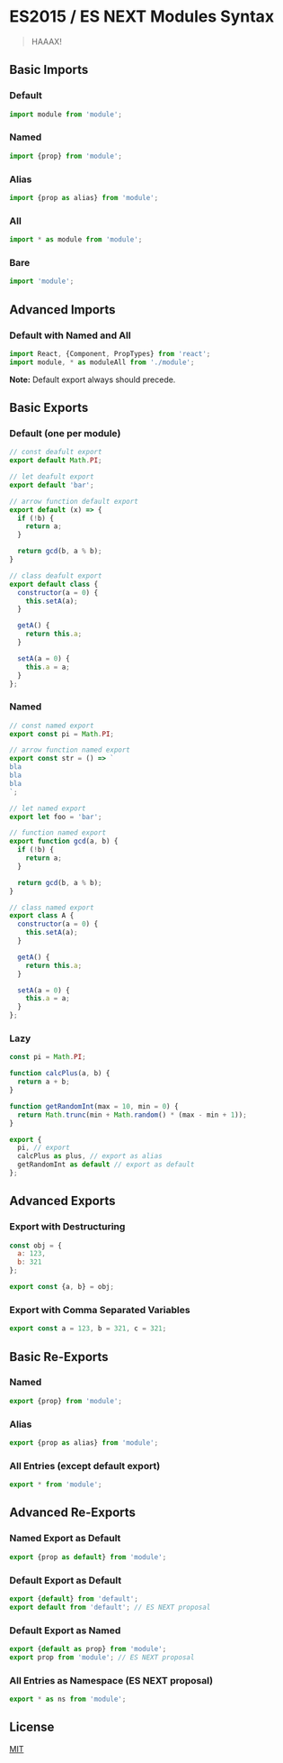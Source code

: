 # ES2015 / ES NEXT Modules Syntax

> HAAAX!

## Basic Imports

### Default

```javascript
import module from 'module';
```

### Named

```javascript
import {prop} from 'module';
```

### Alias

```javascript
import {prop as alias} from 'module';
```

### All

```javascript
import * as module from 'module';
```

### Bare

```javascript
import 'module';
```

## Advanced Imports

### Default with Named and All

```javascript
import React, {Component, PropTypes} from 'react';
import module, * as moduleAll from './module';
```

**Note:** Default export always should precede.

## Basic Exports

### Default (one per module)

```javascript
// const deafult export
export default Math.PI;

// let deafult export
export default 'bar';

// arrow function default export
export default (x) => {
  if (!b) {
    return a;
  }

  return gcd(b, a % b);
}

// class deafult export
export default class {
  constructor(a = 0) {
    this.setA(a);
  }

  getA() {
    return this.a;
  }

  setA(a = 0) {
    this.a = a;
  }
};
```

### Named

```javascript
// const named export
export const pi = Math.PI;

// arrow function named export
export const str = () => `
bla
bla
bla
`;

// let named export
export let foo = 'bar';

// function named export
export function gcd(a, b) {
  if (!b) {
    return a;
  }

  return gcd(b, a % b);
}

// class named export
export class A {
  constructor(a = 0) {
    this.setA(a);
  }

  getA() {
    return this.a;
  }

  setA(a = 0) {
    this.a = a;
  }
};
```

### Lazy

```javascript
const pi = Math.PI;

function calcPlus(a, b) {
  return a + b;
}

function getRandomInt(max = 10, min = 0) {
  return Math.trunc(min + Math.random() * (max - min + 1));
}

export {
  pi, // export
  calcPlus as plus, // export as alias
  getRandomInt as default // export as default
};
```

## Advanced Exports

### Export with Destructuring

```javascript
const obj = {
  a: 123,
  b: 321
};

export const {a, b} = obj;
```

### Export with Comma Separated Variables

```javascript
export const a = 123, b = 321, c = 321;
```

## Basic Re-Exports

### Named

```javascript
export {prop} from 'module';
```

### Alias

``` javascript
export {prop as alias} from 'module';
```

### All Entries (except default export)

```javascript
export * from 'module';
```

## Advanced Re-Exports

### Named Export as Default

```javascript
export {prop as default} from 'module';
```

### Default Export as Default

```javascript
export {default} from 'default';
export default from 'default'; // ES NEXT proposal
```

### Default Export as Named

```javascript
export {default as prop} from 'module';
export prop from 'module'; // ES NEXT proposal
```

### All Entries as Namespace (ES NEXT proposal)

```javascript
export * as ns from 'module';
```

## License

[MIT](http://preco.mit-license.org/)
